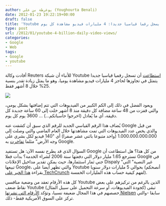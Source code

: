 ```yaml
---
author: يوغرطة بن علي (Youghourta Benali)
date: 2012-01-23 19:22:19+00:00
draft: false
title: 'Youtube يسجل رقما قياسيا جديدا: 4 مليارات فيديو مشاهدة كل يوم  '
type: post
url: /2012/01/youtube-4-billion-daily-video-views/
categories:
- Google
- Web
tags:
- Google
- youtube
---
```


أفادت وكالة Reuters للأنباء أن شبكة Youtube [استطاعت](http://www.reuters.com/article/2012/01/23/us-google-youtube-idUSTRE80M0TS20120123) أن تسجل رقميا قياسيا جديدا يتمثل في تجاوزها لحاجز 4 مليارات فيديو مشاهدة يوميا، وهو ما يمثل زيادة تقدر بنسبة 25% خلال 8 أشهر فقط.




[![](https://www.it-scoop.com/wp-content/uploads/2010/03/youtube-logo-300x212.jpg)
](https://www.it-scoop.com/wp-content/uploads/2010/03/youtube-logo.jpg)




ويعود الفضل في ذلك إلى الكم الكبير من الفيديوهات التي تتم إضافتها بشكل يومي، والتي قفزت من 48 ساعة مضافة كل دقيقة منذ 8 أشهر خلت إلى 60 ساعة جديدة كل دقيقة، أي ما يُعادل (اخرجوا حاسباتكم...) ... 3600 يوم كل يوم.




يُضاف هذا الرقم القياسي الجديد للرقم الذي سبق أن كشفت عنه Google من قبل والذي يخص عدد الفيديوهات التي تمت مشاهدتها خلال العام الماضي والتي وصلت إلى 1.000.000.000.000 (واحد متبوعا باثني عشر صفرا) أي "140 فيديو لكل بشري على وجه الأرض" مثلما [تفاخرت](http://youtube-global.blogspot.com/2011/12/what-were-we-watching-this-year-lets.html) به Google.




السؤال الذي قد يطرح نفسه الآن: هل تستفيد Google من كل هذا؟ هل استطاعت أن تسترجع 1.65 مليار دولار التي دفعتها سنة 2006 لشراء الخدمة؟ بدأت فعلا Google في جني ثمار استثمارها، حيث يمكن تقدير مداخيل الإعلانات Dispaly "غير النصية" التي تبيعها Google، والتي تظهر أيضا على Youtube بحوالي 5 مليارات دولار سنويا (أنصحكم بقراءة [هذا الخبر على TechCrunch](http://techcrunch.com/2012/01/19/larry-page-display-5-billion/) لفهم كيفية حساب هذه المليارات الخمسة).




كل هذه الأرقام تعقد من وضعية منافسي Youtube الذين بالرغم من تركيزهم على بعض نقاط ضعف Youtube (كجودة الفيديوهات، أو سرعة التحميل على سبيل المثال) تبقى حصصهم في هذا المجال ضعيفة نسبيا، وتؤكد [الأرقام التي نشرتها Nielsen](https://www.it-scoop.com/2011/12/google-top-web-brand-2011/) سابقا -والتي تركز على السوق الأمريكية فقط- ذلك.
